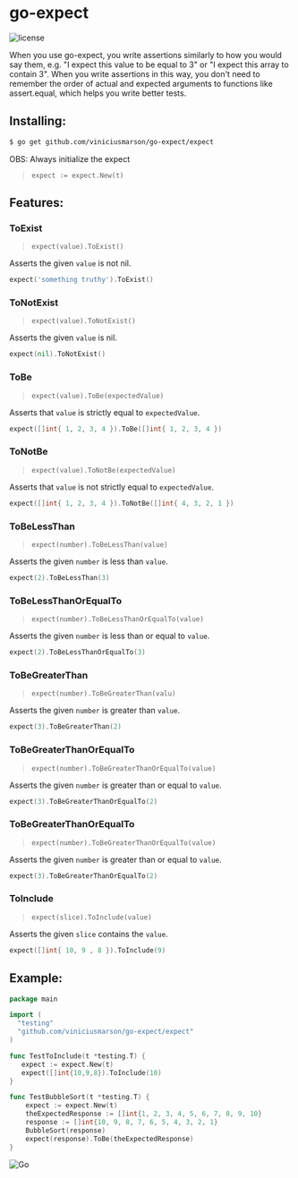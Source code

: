 # go-expect

![license](http://img.shields.io/badge/license-MIT-blue.svg)

When you use go-expect, you write assertions similarly to how you would say them, e.g. "I expect this value to be equal to 3" or "I expect this array to contain 3". When you write assertions in this way, you don't need to remember the order of actual and expected arguments to functions like assert.equal, which helps you write better tests.



## Installing:

```sh
$ go get github.com/viniciusmarson/go-expect/expect
```

OBS: Always initialize the expect 

> `expect := expect.New(t)`


## Features: 

### ToExist

> `expect(value).ToExist()`

Asserts the given `value` is not nil.

```go
expect('something truthy').ToExist()
```

### ToNotExist

> `expect(value).ToNotExist()`

Asserts the given `value` is nil.

```go
expect(nil).ToNotExist()
```

### ToBe

> `expect(value).ToBe(expectedValue)`

Asserts that `value` is strictly equal to `expectedValue`.

```go
expect([]int{ 1, 2, 3, 4 }).ToBe([]int{ 1, 2, 3, 4 })
```


### ToNotBe

> `expect(value).ToNotBe(expectedValue)`

Asserts that `value` is not strictly equal to `expectedValue`.

```go
expect([]int{ 1, 2, 3, 4 }).ToNotBe([]int{ 4, 3, 2, 1 })
```


### ToBeLessThan

> `expect(number).ToBeLessThan(value)`

Asserts the given `number` is less than `value`.

```go
expect(2).ToBeLessThan(3)
```


### ToBeLessThanOrEqualTo

> `expect(number).ToBeLessThanOrEqualTo(value)`

Asserts the given `number` is less than or equal to `value`.

```go
expect(2).ToBeLessThanOrEqualTo(3)
```


### ToBeGreaterThan

> `expect(number).ToBeGreaterThan(valu)`

Asserts the given `number` is greater than `value`.

```go
expect(3).ToBeGreaterThan(2)
```


### ToBeGreaterThanOrEqualTo

> `expect(number).ToBeGreaterThanOrEqualTo(value)`

Asserts the given `number` is greater than or equal to `value`.

```go
expect(3).ToBeGreaterThanOrEqualTo(2)
```


### ToBeGreaterThanOrEqualTo

> `expect(number).ToBeGreaterThanOrEqualTo(value)`

Asserts the given `number` is greater than or equal to `value`.

```go
expect(3).ToBeGreaterThanOrEqualTo(2)
```


### ToInclude

> `expect(slice).ToInclude(value)`

Asserts the given `slice` contains the `value`.

```go
expect([]int{ 10, 9 , 8 }).ToInclude(9)
```

## Example:

```go
package main

import (
  "testing"
  "github.com/viniciusmarson/go-expect/expect"
)

func TestToInclude(t *testing.T) {
   expect := expect.New(t)
   expect([]int{10,9,8}).ToInclude(10)
}

func TestBubbleSort(t *testing.T) {
	expect := expect.New(t)
	theExpectedResponse := []int{1, 2, 3, 4, 5, 6, 7, 8, 9, 10}
	response := []int{10, 9, 8, 7, 6, 5, 4, 3, 2, 1}
	BubbleSort(response)
	expect(response).ToBe(theExpectedResponse)
}
```


![Go](http://nordicapis.com/wp-content/uploads/golang-hemmingway-with-a-martini-02-243x300.png)